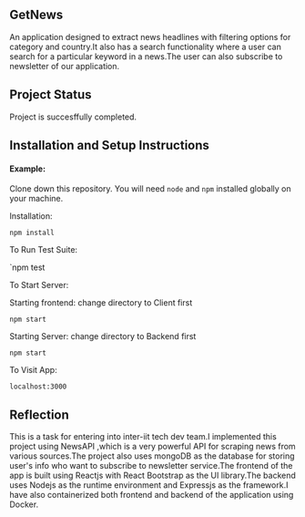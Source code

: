 ## GetNews
An application designed to extract news headlines with filtering options for category and country.It also has a search functionality where a user can search for a particular keyword in a news.The user can also subscribe to newsletter of our application.

## Project Status
Project is succesffully completed.

## Installation and Setup Instructions

#### Example:  

Clone down this repository. You will need `node` and `npm` installed globally on your machine.  

Installation:

`npm install`  

To Run Test Suite:  

`npm test  

To Start Server:

Starting frontend: change directory to Client first

`npm start`  

Starting Server: change directory to Backend first

`npm start`  

To Visit App:

`localhost:3000`  

## Reflection

This is a task for entering into inter-iit tech dev team.I implemented this project using NewsAPI ,which is a very powerful API for scraping news from various sources.The project also uses mongoDB as the database for storing user's info who want to subscribe to newsletter service.The frontend of the app is built using Reactjs with React Bootstrap as the UI library.The backend uses Nodejs as the runtime environment and Expressjs as the framework.I have also containerized both frontend and backend of the application using Docker.
